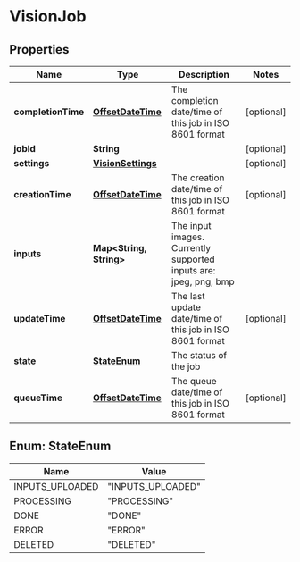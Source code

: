 
# VisionJob

## Properties
Name | Type | Description | Notes
------------ | ------------- | ------------- | -------------
**completionTime** | [**OffsetDateTime**](OffsetDateTime.md) | The completion date/time of this job in ISO 8601 format |  [optional]
**jobId** | **String** |  |  [optional]
**settings** | [**VisionSettings**](VisionSettings.md) |  |  [optional]
**creationTime** | [**OffsetDateTime**](OffsetDateTime.md) | The creation date/time of this job in ISO 8601 format |  [optional]
**inputs** | **Map&lt;String, String&gt;** | The input images. Currently supported inputs are: jpeg, png, bmp | 
**updateTime** | [**OffsetDateTime**](OffsetDateTime.md) | The last update date/time of this job in ISO 8601 format |  [optional]
**state** | [**StateEnum**](#StateEnum) | The status of the job | 
**queueTime** | [**OffsetDateTime**](OffsetDateTime.md) | The queue date/time of this job in ISO 8601 format |  [optional]


<a name="StateEnum"></a>
## Enum: StateEnum
Name | Value
---- | -----
INPUTS_UPLOADED | &quot;INPUTS_UPLOADED&quot;
PROCESSING | &quot;PROCESSING&quot;
DONE | &quot;DONE&quot;
ERROR | &quot;ERROR&quot;
DELETED | &quot;DELETED&quot;



